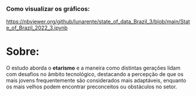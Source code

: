 ### Como visualizar os gráficos:

https://nbviewer.org/github/lunarente/state_of_data_Brazil_3/blob/main/State_of_Brazil_2022_3.ipynb

# Sobre:

O estudo aborda o <b>etarismo</b> e a maneira como distintas gerações lidam com desafios no âmbito tecnológico, destacando a percepção de que os mais jovens frequentemente são considerados mais adaptáveis, enquanto os mais velhos podem encontrar preconceitos ou obstáculos no setor.
